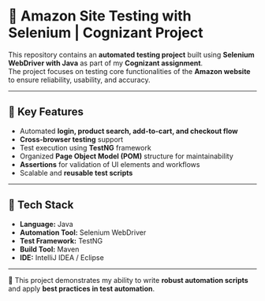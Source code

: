 # 🛒 Amazon Site Testing with Selenium | Cognizant Project

This repository contains an **automated testing project** built using **Selenium WebDriver with Java** as part of my **Cognizant assignment**.  
The project focuses on testing core functionalities of the **Amazon website** to ensure reliability, usability, and accuracy.

---

## 🔹 Key Features
- Automated **login, product search, add-to-cart, and checkout flow**  
- **Cross-browser testing** support  
- Test execution using **TestNG** framework  
- Organized **Page Object Model (POM)** structure for maintainability  
- **Assertions** for validation of UI elements and workflows  
- Scalable and **reusable test scripts**

---

## 🔹 Tech Stack
- **Language:** Java  
- **Automation Tool:** Selenium WebDriver  
- **Test Framework:** TestNG  
- **Build Tool:** Maven  
- **IDE:** IntelliJ IDEA / Eclipse  

---

🚀 This project demonstrates my ability to write **robust automation scripts** and apply **best practices in test automation**.
